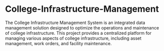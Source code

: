# College-Infrastructure-Management
The College Infrastructure Management System is an integrated data management solution designed to optimize the operations and maintenance of college infrastructure. This project provides a centralized platform for managing various aspects of college infrastructure, including asset management, work orders, and facility maintenance.
